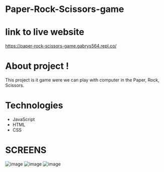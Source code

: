 # Paper-Rock-Scissors-game
# link to live website
https://paper-rock-scissors-game.gabrys564.repl.co/
# About project !
This project is it game were we can play with computer in the Paper, Rock, Scissors.

# Technologies
- JavaScript
- HTML
- CSS

# SCREENS

![image](https://user-images.githubusercontent.com/110058841/236896234-24f2e708-61ef-4164-9351-a24d781cb579.png)
![image](https://user-images.githubusercontent.com/110058841/236896276-65af4d60-81d4-4a29-9a59-1379f31a5864.png)
![image](https://user-images.githubusercontent.com/110058841/236896342-d8072e94-1d24-4043-98e4-59b03a22ce0c.png)


